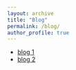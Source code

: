 ```yaml
---
layout: archive
title: "Blog"
permalink: /blog/
author_profile: true
---
```


- [blog 1](myhello.html)
- [blog 2](https://en.wikipedia.org/wiki/Saurav_Ganguly)